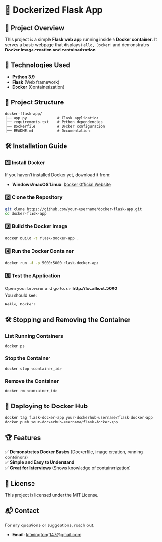 # 🚀 Dockerized Flask App

## 📌 Project Overview
This project is a simple **Flask web app** running inside a **Docker container**. It serves a basic webpage that displays `Hello, Docker!` and demonstrates **Docker image creation and containerization**.

## 🔧 Technologies Used
- **Python 3.9**
- **Flask** (Web framework)
- **Docker** (Containerization)

## 📂 Project Structure
```
docker-flask-app/
│── app.py              # Flask application
│── requirements.txt    # Python dependencies
│── Dockerfile          # Docker configuration
│── README.md           # Documentation
```

## 🛠 Installation Guide

### **1️⃣ Install Docker**
If you haven’t installed Docker yet, download it from:
- **Windows/macOS/Linux**: [Docker Official Website](https://www.docker.com/get-started)

### **2️⃣ Clone the Repository**
```sh
git clone https://github.com/your-username/docker-flask-app.git
cd docker-flask-app
```

### **3️⃣ Build the Docker Image**
```sh
docker build -t flask-docker-app .
```

### **4️⃣ Run the Docker Container**
```sh
docker run -d -p 5000:5000 flask-docker-app
```

### **5️⃣ Test the Application**
Open your browser and go to:
👉 **http://localhost:5000**  
You should see:
```
Hello, Docker!
```

## 🛠 Stopping and Removing the Container
### **List Running Containers**
```sh
docker ps
```

### **Stop the Container**
```sh
docker stop <container_id>
```

### **Remove the Container**
```sh
docker rm <container_id>
```

## 📢 Deploying to Docker Hub
```sh
docker tag flask-docker-app your-dockerhub-username/flask-docker-app
docker push your-dockerhub-username/flask-docker-app
```

## 🏆 Features
✅ **Demonstrates Docker Basics** (Dockerfile, image creation, running containers)  
✅ **Simple and Easy to Understand**  
✅ **Great for Interviews** (Shows knowledge of containerization)  

## 📜 License
This project is licensed under the MIT License.

## 📬 Contact
For any questions or suggestions, reach out:
- **Email**: kitmingtong147@gmail.com
````
